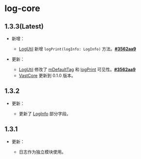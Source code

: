 # log-core

## 1.3.3(Latest)

- 新增：

    - [LogUtil](https://api.ave.entropy2020.cn/log/core/com.log.vastgui.core/-log-util/index.html?query=class%20LogUtil) 新增 `logPrint(logInfo: LogInfo)` 方法。[**#3562aa9**](https://github.com/SakurajimaMaii/Android-Vast-Extension/commit/3562aa925b940c147fbca7e70837c9a091eb1793)

- 更新：

    - [LogUtil](https://api.ave.entropy2020.cn/log/core/com.log.vastgui.core/-log-util/index.html?query=class%20LogUtil) 修改了 [mDefaultTag](https://api.ave.entropy2020.cn/log/core/com.log.vastgui.core/-log-util/m-default-tag.html) 和 [logPrint](https://api.ave.entropy2020.cn/log/core/com.log.vastgui.core/-log-util/log-print.html) 可见性。[**#3562aa9**](https://github.com/SakurajimaMaii/Android-Vast-Extension/commit/3562aa925b940c147fbca7e70837c9a091eb1793)
    - [VastCore](https://central.sonatype.com/artifact/io.github.sakurajimamaii/VastCore/overview) 更新到 0.1.0 版本。

## 1.3.2

- 更新：

    - 更新了 [LogInfo](https://api.ave.entropy2020.cn/log/core/com.log.vastgui.core.base/-log-info/index.html?query=data%20class%20LogInfo%C2%A0constructor(val%20mCurrentThread:%20Thread,%20val%20mLevel:%20LogLevel,%20val%20mTag:%20String,%20val%20mTime:%20Long,%20val%20mContent:%20String,%20val%20mType:%20Int,%20val%20mThrowable:%20Throwable?%20=%20null)) 部分字段。

## 1.3.1

- 更新：

    - 日志作为独立模块使用。
